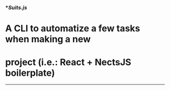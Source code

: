 ### **Suits.js*

# A CLI to automatize a few tasks when making a new 
# project (i.e.: React + NectsJS boilerplate)

---

